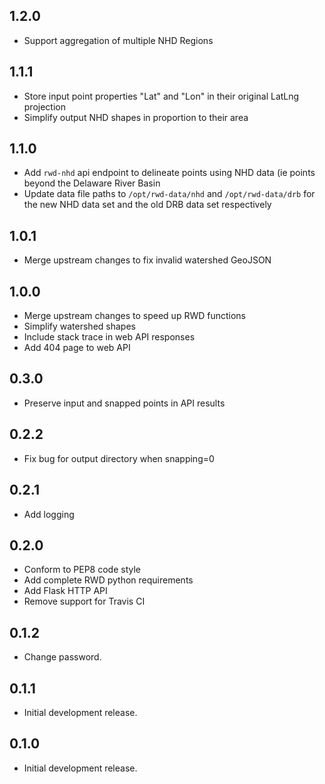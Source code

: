 ## 1.2.0
- Support aggregation of multiple NHD Regions

## 1.1.1
- Store input point properties "Lat" and "Lon" in their original LatLng projection
- Simplify output NHD shapes in proportion to their area

## 1.1.0
- Add `rwd-nhd` api endpoint to delineate points using NHD data (ie points beyond the Delaware River Basin
- Update data file paths to `/opt/rwd-data/nhd` and `/opt/rwd-data/drb` for the new NHD data set and the old DRB data set respectively

## 1.0.1

- Merge upstream changes to fix invalid watershed GeoJSON

## 1.0.0

- Merge upstream changes to speed up RWD functions
- Simplify watershed shapes
- Include stack trace in web API responses
- Add 404 page to web API

## 0.3.0

- Preserve input and snapped points in API results

## 0.2.2

- Fix bug for output directory when snapping=0

## 0.2.1

- Add logging

## 0.2.0

- Conform to PEP8 code style
- Add complete RWD python requirements
- Add Flask HTTP API
- Remove support for Travis CI

## 0.1.2

- Change password.

## 0.1.1

- Initial development release.

## 0.1.0

- Initial development release.
